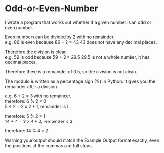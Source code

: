 # Odd-or-Even-Number
I wrote a program that works out whether if a given number is an odd or even number.  

Even numbers can be divided by 2 with no remainder.  
e.g. 86 is even because 86 ÷ 2 = 43  43 does not have any decimal places. 

Therefore the division is clean.  
e.g. 59 is odd because 59 ÷ 2 = 29.5  29.5 is not a whole number, it has decimal places. 

Therefore there is a remainder of 0.5, so the division is not clean.  

The modulo is written as a percentage sign (%) in Python. 
It gives you the remainder after a division.

e.g.  6 ÷ 2 = 3 with no remainder.  
therefore: 6 % 2 = 0  
5 ÷ 2 = 2 x 2 + 1, remainder is 1. 

therefore: 5 % 2 = 1  
14 ÷ 4 = 3 x 4 + 2, remainder is 2.  

therefore: 14 % 4 = 2  

Warning your output should match the Example Output format exactly, even the positions of the commas and full stops.
